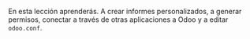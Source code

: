 En esta lección aprenderás. A crear informes personalizados, a generar permisos, conectar a través de otras aplicaciones a Odoo y a editar `odoo.conf`.
